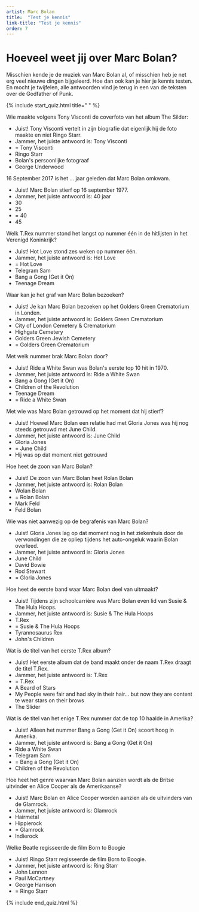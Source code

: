 ```yaml
---
artist: Marc Bolan
title:  "Test je kennis"
link-title: "Test je kennis"
order: 7
---
```


# Hoeveel weet jij over Marc Bolan?
Misschien kende je de muziek van Marc Bolan al, of misschien heb je net erg veel nieuwe dingen bijgeleerd. Hoe dan ook kan je hier je kennis testen. En mocht je twijfelen, alle antwoorden vind je terug in een van de teksten over de <span class="engels">Godfather of Punk</span>.

{% include start_quiz.html title=" " %}

Wie maakte volgens Tony Visconti de coverfoto van het album The Silder:
* Juist! Tony Visconti vertelt in zijn biografie dat eigenlijk hij de foto maakte en niet Ringo Starr.
* Jammer, het juiste antwoord is: Tony Visconti
* = Tony Visconti
* Ringo Starr
* Bolan's persoonlijke fotograaf
* George Underwood

16 September 2017 is het … jaar geleden dat Marc Bolan omkwam.
* Juist! Marc Bolan stierf op 16 september 1977.
* Jammer, het juiste antwoord is: 40 jaar
* 30
* 25
* = 40
* 45

Welk T.Rex nummer stond het langst op nummer één in de hitlijsten in het Verenigd Koninkrijk? 
* Juist! Hot Love stond zes weken op nummer één.
* Jammer, het juiste antwoord is: <span class="engels"> Hot Love </span>
* = Hot Love
* Telegram Sam
* Bang a Gong (Get it On)
* Teenage Dream

Waar kan je het graf van Marc Bolan bezoeken?
* Juist! Je kan Marc Bolan bezoeken op het Golders Green Crematorium in Londen.
* Jammer, het juiste antwoord is: <span class="engels"> Golders Green Crematorium </span>
* City of London Cemetery & Crematorium
* Highgate Cemetery
* Golders Green Jewish Cemetery
* = Golders Green Crematorium

Met welk nummer brak Marc Bolan door?
* Juist! Ride a White Swan was Bolan's eerste top 10 hit in 1970.
* Jammer, het juiste antwoord is: <span class="engels"> Ride a White Swan</span>
* Bang a Gong (Get it On)
* Children of the Revolution
* Teenage Dream
* = Ride a White Swan

Met wie was Marc Bolan getrouwd op het moment dat hij stierf?
* Juist! Hoewel Marc Bolan een relatie had met Gloria Jones was hij nog steeds getrouwd met June Child.
* Jammer, het juiste antwoord is: June Child
* Gloria Jones
* = June Child
* Hij was op dat moment niet getrouwd

Hoe heet de zoon van Marc Bolan?
* Juist! De zoon van Marc Bolan heet Rolan Bolan
* Jammer, het juiste antwoord is: Rolan Bolan
* Wolan Bolan
* = Rolan Bolan
* Mark Feld
* Feld Bolan

Wie was niet aanwezig op de begrafenis van Marc Bolan?
* Juist! Gloria Jones lag op dat moment nog in het ziekenhuis door de verwondingen die ze opliep tijdens het auto-ongeluk waarin Bolan overleed.
* Jammer, het juiste antwoord is: Gloria Jones
* June Child
* David Bowie
* Rod Stewart
* = Gloria Jones

Hoe heet de eerste band waar Marc Bolan deel van uitmaakt?
* Juist! Tijdens zijn schoolcarrière was Marc Bolan even lid van Susie & The Hula Hoops.
* Jammer, het juiste antwoord is: <span class="engels">Susie & The Hula Hoops </span>
* T.Rex
* = Susie & The Hula Hoops
* Tyrannosaurus Rex
* John's Children

Wat is de titel van het eerste T.Rex album?
* Juist! Het eerste album dat de band maakt onder de naam T.Rex draagt de titel T.Rex.
* Jammer, het juiste antwoord is: <span class="engels">T.Rex</span>
* = T.Rex
* A Beard of Stars
* My People were fair and had sky in their hair… but now they are content te wear stars on their brows
* The Slider

Wat is de titel van het enige T.Rex nummer dat de top 10 haalde in Amerika?
* Juist! Alleen het nummer Bang a Gong (Get it On) scoort hoog in Amerika.
* Jammer, het juiste antwoord is: <span class="engels">Bang a Gong (Get it On)</span>
* Ride a White Swan
* Telegram Sam
* = Bang a Gong (Get it On)
* Children of the Revolution

Hoe heet het genre waarvan Marc Bolan aanzien wordt als de Britse uitvinder en Alice Cooper als de Amerikaanse?
* Juist! Marc Bolan en Alice Cooper worden aanzien als de uitvinders van de Glamrock.
* Jammer, het juiste antwoord is: Glamrock
* Hairmetal
* Hippierock
* = Glamrock
* Indierock

Welke <span class="engels">Beatle</span> regisseerde de film <span class="engels">Born to Boogie</span>
* Juist! Ringo Starr regisseerde de film <span class="engels">Born to Boogie</span>.
* Jammer, het juiste antwoord is: Ring Starr
* John Lennon
* Paul McCartney
* George Harrison
* = Ringo Starr

{% include end_quiz.html %}

